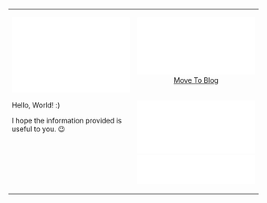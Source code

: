 <table>
  <tr>
    <td rowspan="2" valign="top" width="50%">
      <p>
        <img width="100%" src="./metrics.terminal.svg"/>
      </p>
      <p>Hello, World! :)</p>
      <p>I hope the information provided is useful to you. 😉</p>
    </td>
    <td valign="top" width="50%">
      <p align="center">
        <img width="100%" src="./metrics.plugin.rss.svg" />
        <a href="https://www.luas.kr">Move To Blog</a>
      </p>
    </td>
  </tr>
  <tr>
    <td valign="top" width="50%">
      <p>
        <img width="100%" src="./metrics.plugin.achievements.compact.svg" />
        <img width="100%" src="./metrics.plugin.reactions.svg" />
      </p>
    </td>
  </tr>
</table>
